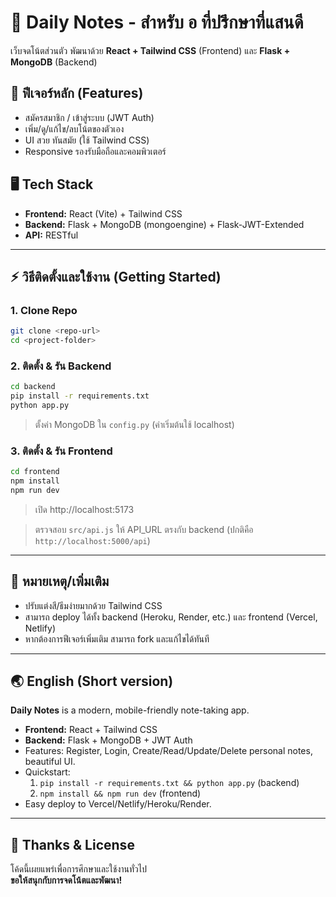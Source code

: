 # 📝 Daily Notes - สำหรับ อ ที่ปรึกษาที่แสนดี

เว็บจดโน้ตส่วนตัว พัฒนาด้วย **React + Tailwind CSS** (Frontend) และ **Flask + MongoDB** (Backend)

## 🚀 ฟีเจอร์หลัก (Features)

- สมัครสมาชิก / เข้าสู่ระบบ (JWT Auth)
- เพิ่ม/ดู/แก้ไข/ลบโน้ตของตัวเอง
- UI สวย ทันสมัย (ใช้ Tailwind CSS)
- Responsive รองรับมือถือและคอมพิวเตอร์

## 🖥️ Tech Stack

- **Frontend:** React (Vite) + Tailwind CSS
- **Backend:** Flask + MongoDB (mongoengine) + Flask-JWT-Extended
- **API:** RESTful

---

## ⚡ วิธีติดตั้งและใช้งาน (Getting Started)

### 1. Clone Repo

```bash
git clone <repo-url>
cd <project-folder>
```

### 2. ติดตั้ง & รัน Backend

```bash
cd backend
pip install -r requirements.txt
python app.py
```

> ตั้งค่า MongoDB ใน `config.py` (ค่าเริ่มต้นใช้ localhost)

### 3. ติดตั้ง & รัน Frontend

```bash
cd frontend
npm install
npm run dev
```

> เปิด http://localhost:5173

> ตรวจสอบ `src/api.js` ให้ API_URL ตรงกับ backend (ปกติคือ `http://localhost:5000/api`)

---

## 🌱 หมายเหตุ/เพิ่มเติม

- ปรับแต่งสี/ธีมง่ายมากด้วย Tailwind CSS
- สามารถ deploy ได้ทั้ง backend (Heroku, Render, etc.) และ frontend (Vercel, Netlify)
- หากต้องการฟีเจอร์เพิ่มเติม สามารถ fork และแก้ไขได้ทันที

---

## 🌏 English (Short version)

**Daily Notes** is a modern, mobile-friendly note-taking app.

- **Frontend:** React + Tailwind CSS
- **Backend:** Flask + MongoDB + JWT Auth
- Features: Register, Login, Create/Read/Update/Delete personal notes, beautiful UI.
- Quickstart:
  1. `pip install -r requirements.txt && python app.py` (backend)
  2. `npm install && npm run dev` (frontend)
- Easy deploy to Vercel/Netlify/Heroku/Render.

---

## 🙌 Thanks & License

โค้ดนี้เผยแพร่เพื่อการศึกษาและใช้งานทั่วไป  
**ขอให้สนุกกับการจดโน้ตและพัฒนา!**
